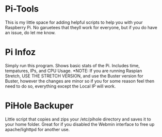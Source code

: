 # Pi-Tools

This is my little space for adding helpful scripts to help you with your Raspberry Pi. No garuetees that theyll work for everyone, but if you do have an issue, do let me know. 

# Pi Infoz

Simply run this program. Shows basic stats of the Pi. Includes time, tempatures, IPs, and CPU Usage. 
*NOTE: If you are running Raspian Stretch, USE THE STRETCH VERSION, and use the Buster version for Buster, however the changes are minor so if you for some reason feel then need to do so, everything except the Local IP will work.  

# PiHole Backuper

Little script that copies and zips your /etc/pihole directory and saves it to your home folder. Great for if you disabled the Webmin interface to free up apache/lighttpd for another use. 
